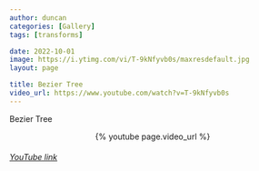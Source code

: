 ```yaml
---
author: duncan
categories: [Gallery]
tags: [transforms]

date: 2022-10-01
image: https://i.ytimg.com/vi/T-9kNfyvb0s/maxresdefault.jpg
layout: page

title: Bezier Tree
video_url: https://www.youtube.com/watch?v=T-9kNfyvb0s
---
```


Bezier Tree

<center>{% youtube page.video_url %}</center>

<h6><a target = "_blank" href="https://www.youtube.com/embed/{{page.video_id}}">YouTube link</a></h6>